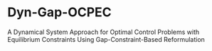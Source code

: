 # Dyn-Gap-OCPEC
 A Dynamical System Approach for Optimal Control Problems with Equilibrium Constraints Using Gap-Constraint-Based Reformulation
